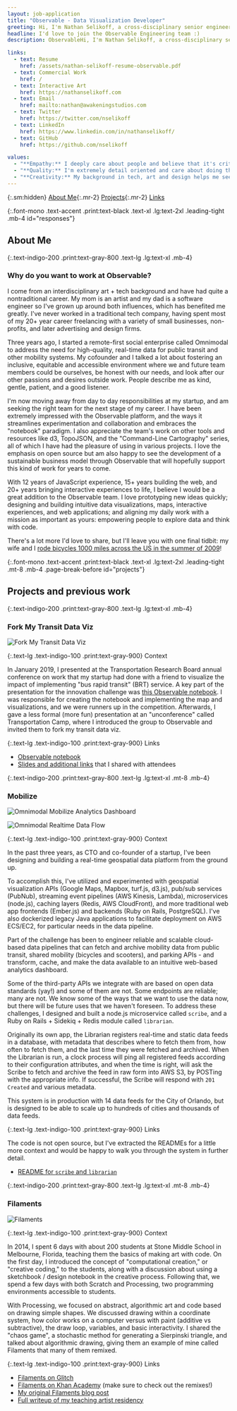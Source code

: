 ```yaml
---
layout: job-application
title: "Observable - Data Visualization Developer"
greeting: Hi, I'm Nathan Selikoff, a cross-disciplinary senior engineer!
headline: I'd love to join the Observable Engineering team :)
description: ObservableHi, I'm Nathan Selikoff, a cross-disciplinary senior engineer, and I'd love to join the Observable Engineering team :)

links:
  - text: Resume
    href: /assets/nathan-selikoff-resume-observable.pdf
  - text: Commercial Work
    href: /
  - text: Interactive Art
    href: https://nathanselikoff.com
  - text: Email
    href: mailto:nathan@awakeningstudios.com
  - text: Twitter
    href: https://twitter.com/nselikoff
  - text: LinkedIn
    href: https://www.linkedin.com/in/nathanselikoff/
  - text: GitHub
    href: https://github.com/nselikoff

values:
  - "**Empathy:** I deeply care about people and believe that it's critical to value all stakeholders in a company: employees, customers, owners, investors, the general public, and the earth itself."
  - "**Quality:** I'm extremely detail oriented and care about doing things the right way and leaving them better than when I started, balanced with pragmatism and an iterative philosophy of software and product development."
  - "**Creativity:** My background in tech, art and design helps me see the world a little bit differently and invite others to do the same."
---
```


{:.sm:hidden}
[About Me](#responses){:.mr-2}
[Projects](#projects){:.mr-2}
[Links](#links)

{:.font-mono .text-accent .print:text-black .text-xl .lg:text-2xl .leading-tight .mb-4 id="responses"}

## About Me

{:.text-indigo-200 .print:text-gray-800 .text-lg .lg:text-xl .mb-4}

### Why do you want to work at Observable?

I come from an interdisciplinary art + tech background and have had quite a nontraditional career. My mom is an artist and my dad is a software engineer so I've grown up around both influences, which has benefited me greatly. I've never worked in a traditional tech company, having spent most of my 20+ year career freelancing with a variety of small businesses, non-profits, and later advertising and design firms.

Three years ago, I started a remote-first social enterprise called Omnimodal to address the need for high-quality, real-time data for public transit and other mobility systems. My cofounder and I talked a lot about fostering an inclusive, equitable and accessible environment where we and future team members could be ourselves, be honest with our needs, and look after our other passions and desires outside work. People describe me as kind, gentle, patient, and a good listener.

I'm now moving away from day to day responsibilities at my startup, and am seeking the right team for the next stage of my career. I have been extremely impressed with the Observable platform, and the ways it streamlines experimentation and collaboration and embraces the "notebook" paradigm. I also appreciate the team's work on other tools and resources like d3, TopoJSON, and the "Command-Line Cartography" series, all of which I have had the pleasure of using in various projects. I love the emphasis on open source but am also happy to see the development of a sustainable business model through Observable that will hopefully support this kind of work for years to come.

With 12 years of JavaScript experience, 15+ years building the web, and 20+ years bringing interactive experiences to life, I believe I would be a great addition to the Observable team. I love prototyping new ideas quickly; designing and building intuitive data visualizations, maps, interactive experiences, and web applications; and aligning my daily work with a mission as important as yours: empowering people to explore data and think with code.

There's a lot more I'd love to share, but I'll leave you with one final tidbit: my wife and I [rode bicycles 1000 miles across the US in the summer of 2009](https://www.youtube.com/watch?v=fKYUrGmXqIk)!

{:.font-mono .text-accent .print:text-black .text-xl .lg:text-2xl .leading-tight .mt-8 .mb-4 .page-break-before id="projects"}

## Projects and previous work

{:.text-indigo-200 .print:text-gray-800 .text-lg .lg:text-xl .mb-4}

### Fork My Transit Data Viz

![Fork My Transit Data Viz](/assets/img/jobs/ariel.gif)

{:.text-lg .text-indigo-100 .print:text-gray-900}
Context

In January 2019, I presented at the Transportation Research Board annual conference on work that my startup had done with a friend to visualize the impact of implementing "bus rapid transit" (BRT) service. A key part of the presentation for the innovation challenge was [this Observable notebook](https://observablehq.com/d/143a0e0d7141a879). I was responsible for creating the notebook and implementing the map and visualizations, and we were runners up in the competition. Afterwards, I gave a less formal (more fun) presentation at an "unconference" called Transportation Camp, where I introduced the group to Observable and invited them to fork my transit data viz.

{:.text-lg .text-indigo-100 .print:text-gray-900}
Links

- [Observable notebook](https://observablehq.com/d/143a0e0d7141a879)
- [Slides and additional links](https://omnimodal.io/transpo19/) that I shared with attendees

{:.text-indigo-200 .print:text-gray-800 .text-lg .lg:text-xl .mt-8 .mb-4}

### Mobilize

![Omnimodal Mobilize Analytics Dashboard](/assets/img/jobs/omnimodal-mobilize-geospatial-analytics-dashboard.png)

![Omnimodal Realtime Data Flow](/assets/img/jobs/omnimodal-realtime-data-flow-720w.png)

{:.text-lg .text-indigo-100 .print:text-gray-900}
Context

In the past three years, as CTO and co-founder of a startup, I've been designing and building a real-time geospatial data platform from the ground up.

To accomplish this, I've utilized and experimented with geospatial visualization APIs (Google Maps, Mapbox, turf.js, d3.js), pub/sub services (PubNub), streaming event pipelines (AWS Kinesis, Lambda), microservices (node.js), caching layers (Redis, AWS CloudFront), and more traditional web app frontends (Ember.js) and backends (Ruby on Rails, PostgreSQL). I've also dockerized legacy Java applications to facilitate deployment on AWS ECS/EC2, for particular needs in the data pipeline.

Part of the challenge has been to engineer reliable and scalable cloud-based data pipelines that can fetch and archive mobility data from public transit, shared mobility (bicycles and scooters), and parking APIs - and transform, cache, and make the data available to an intuitive web-based analytics dashboard.

Some of the third-party APIs we integrate with are based on open data standards (yay!) and some of them are not. Some endpoints are reliable; many are not. We know some of the ways that we want to use the data now, but there will be future uses that we haven't foreseen. To address these challenges, I designed and built a node.js microservice called `scribe`, and a Ruby on Rails + Sidekiq + Redis module called `librarian`.

Originally its own app, the Librarian registers real-time and static data feeds in a database, with metadata that describes where to fetch them from, how often to fetch them, and the last time they were fetched and archived. When the Librarian is run, a clock process will ping all registered feeds according to their configuration attributes, and when the time is right, will ask the Scribe to fetch and archive the feed in raw form into AWS S3, by POSTing with the appropriate info. If successful, the Scribe will respond with `201 Created` and various metadata.

This system is in production with 14 data feeds for the City of Orlando, but is designed to be able to scale up to hundreds of cities and thousands of data feeds.

{:.text-lg .text-indigo-100 .print:text-gray-900}
Links

The code is not open source, but I've extracted the READMEs for a little more context and would be happy to walk you through the system in further detail.

- [README for `scribe` and `librarian`](https://gist.github.com/nselikoff/77f00f055832d99543190fcaac6aa47c)

{:.text-indigo-200 .print:text-gray-800 .text-lg .lg:text-xl .mt-8 .mb-4}

### Filaments

![Filaments](/assets/img/jobs/filaments_0.jpg)

{:.text-lg .text-indigo-100 .print:text-gray-900}
Context

In 2014, I spent 6 days with about 200 students at Stone Middle School in Melbourne, Florida, teaching them the basics of making art with code. On the first day, I introduced the concept of "computational creation," or "creative coding," to the students, along with a discussion about using a sketchbook / design notebook in the creative process. Following that, we spend a few days with both Scratch and Processing, two programming environments accessible to students.

With Processing, we focused on abstract, algorithmic art and code based on drawing simple shapes. We discussed drawing within a coordinate system, how color works on a computer versus with paint (additive vs subtractive), the draw loop, variables, and basic interactivity. I shared the "chaos game", a stochastic method for generating a Sierpinski triangle, and talked about algorithmic drawing, giving them an example of mine called Filaments that many of them remixed.

{:.text-lg .text-indigo-100 .print:text-gray-900}
Links

- [Filaments on Glitch](https://filaments.glitch.me)
- [Filaments on Khan Academy](https://www.khanacademy.org/computer-programming/filaments/2396343163) (make sure to check out the remixes!)
- [My original Filaments blog post](https://nathanselikoff.com/698/code-sketches/filaments)
- [Full writeup of my teaching artist residency](https://nathanselikoff.com/2316/events/teaching-artist-residency-stone-middle-school)
